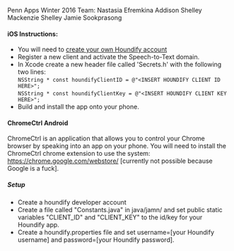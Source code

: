 Penn Apps Winter 2016 Team:
Nastasia Efremkina
Addison Shelley
Mackenzie Shelley
Jamie Sookprasong

#### iOS Instructions:
* You will need to [create your own Houndify account](http://houndify.com/)
* Register a new client and activate the Speech-to-Text domain.
* In Xcode create a new header file called 'Secrets.h' with the following two
  lines:  
    ```NSString * const houndifyClientID = @"<INSERT HOUNDIFY CLIENT ID HERE>";```  
    ```NSString * const houndifyClientKey = @"<INSERT HOUNDIFY CLIENT KEY HERE>";```
* Build and install the app onto your phone.

#### ChromeCtrl Android
ChromeCtrl is an application that allows you to control your Chrome browser by speaking into an app on your phone. You will need to install the ChromeCtrl chrome extension to use the system: https://chrome.google.com/webstore/ [currently not possible because Google is a fuck].

##### Setup
* Create a houndify developer account
* Create a file called "Constants.java" in java/jamn/ and set public static variables "CLIENT_ID" and "CLIENT_KEY" to the id/key for your Houndify app.
* Create a houndify.properties file and set username=[your Houndify username] and password=[your Houndify password].

